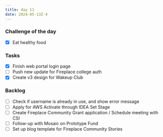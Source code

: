 ```yaml
---
title: day 11
date: 2024-05-13Z-4
---
```


### Challenge of the day

- [x] Eat healthy food

### Tasks

- [x] Finish web portal login page
- [ ] Push new update for Fireplace college auth
- [x] Create v3 design for Wakeup Club

### Backlog

- [ ] Check if username is already in use, and show error message
- [ ] Apply for AWS Activate through IDEA Set Stage
- [ ] Create Fireplace Community Grant application / Schedule meeting with CSI
- [ ] Follow-up with Mosaic on Prototype Fund
- [ ] Set up blog template for Fireplace Community Stories
